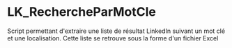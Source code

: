 # LK_RechercheParMotCle

Script permettant d'extraire une liste de résultat LinkedIn suivant un mot clé et une localisation.
Cette liste se retrouve sous la forme d'un fichier Excel
